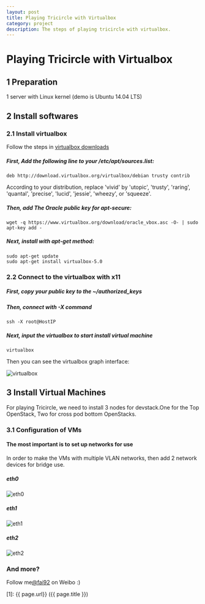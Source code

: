 ```yaml
---
layout: post
title: Playing Tricircle with Virtualbox
category: project
description: The steps of playing tricircle with virtualbox.
---
```





# Playing Tricircle with Virtualbox


## 1 Preparation

1 server with Linux kernel (demo is Ubuntu 14.04 LTS)

## 2 Install softwares

### 2.1 Install virtualbox

Follow the steps in [virtualbox downloads](https://www.virtualbox.org/wiki/Linux_Downloads)

##### First, Add the following line to your /etc/apt/sources.list:

```
deb http://download.virtualbox.org/virtualbox/debian trusty contrib
```
According to your distribution, replace 'vivid' by 'utopic', 'trusty', 'raring', 'quantal', 'precise', 'lucid', 'jessie', 'wheezy', or 'squeeze'.

##### Then, add The Oracle public key for apt-secure:

```
wget -q https://www.virtualbox.org/download/oracle_vbox.asc -O- | sudo apt-key add -
```

##### Next, install with apt-get method:

```
sudo apt-get update
sudo apt-get install virtualbox-5.0
```


### 2.2 Connect to the virtualbox with x11


##### First, copy your public key to the ~/authorized_keys


##### Then, connect with -X command

```
ssh -X root@HostIP
```

##### Next, input the virtualbox to start install virtual machine

```
virtualbox
```
Then you can see the virtualbox graph interface:

![virtualbox](https://github.com/shipengfei92/shipengfei92.github.io/blob/master/images/playTricircle/virtualbox.png)

## 3 Install Virtual Machines

For playing Tricircle, we need to install 3 nodes for devstack.One for the Top OpenStack, Two for cross pod bottom OpenStacks.

### 3.1 Configuration of VMs

#### The most important is to set up networks for use
In order to make the VMs with multiple VLAN networks, then add 2 network devices for bridge use.

##### eth0
![eth0](https://github.com/shipengfei92/shipengfei92.github.io/blob/master/images/playTricircle/eth0.png)

##### eth1

![eth1](https://github.com/shipengfei92/shipengfei92.github.io/blob/master/images/playTricircle/eth1.png)

##### eth2

![eth2](https://github.com/shipengfei92/shipengfei92.github.io/blob/master/images/playTricircle/eth2.png)



### And more?


Follow me[@fai92](https://weibo.com/shipengfei92) on Weibo :)


[1]:    {{ page.url}}  ({{ page.title }})
